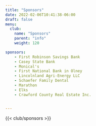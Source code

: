 ```yaml
---
title: "Sponsors"
date: 2022-02-06T10:41:38-06:00
draft: false
menu:
  club:
    name: "Sponsors"
    parent: "info"
    weight: 120

sponsors:
    - First Robinson Savings Bank
    - Casey State Bank
    - Monical's
    - First National Bank in Olney
    - Lincolnland Agri-Energy LLC
    - Schaefer Family Dental
    - Marathon
    - Elks
    - Crawford County Real Estate Inc.


---
```

{{< club/sponsors >}}

